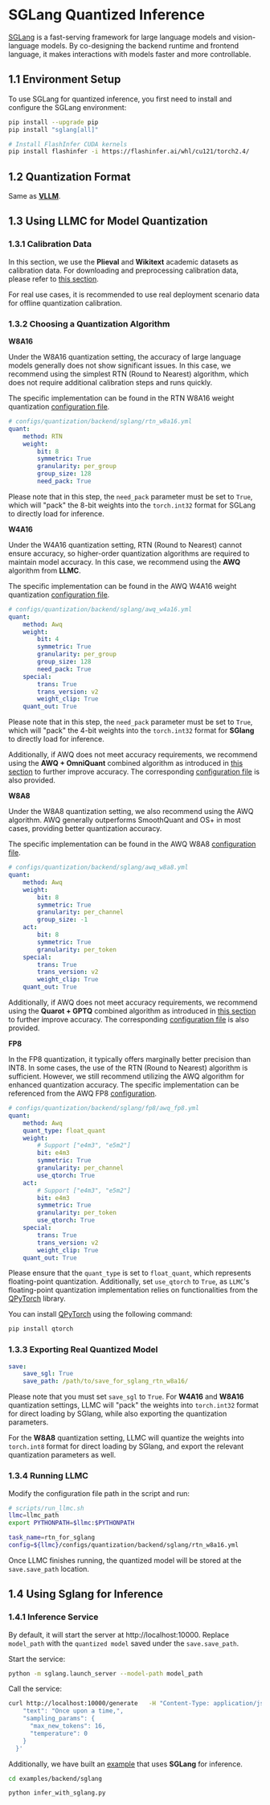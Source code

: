 
# SGLang Quantized Inference

[SGLang](https://github.com/sgl-project/sglang) is a fast-serving framework for large language models and vision-language models. By co-designing the backend runtime and frontend language, it makes interactions with models faster and more controllable.

## 1.1 Environment Setup

To use SGLang for quantized inference, you first need to install and configure the SGLang environment:
```bash
pip install --upgrade pip
pip install "sglang[all]"

# Install FlashInfer CUDA kernels
pip install flashinfer -i https://flashinfer.ai/whl/cu121/torch2.4/
```

## 1.2 Quantization Format

Same as [**VLLM**](https://llmc-en.readthedocs.io/en/latest/backend/vllm.html).

## 1.3 Using LLMC for Model Quantization

### 1.3.1 Calibration Data

In this section, we use the **Plieval** and **Wikitext** academic datasets as calibration data. For downloading and preprocessing calibration data, please refer to [this section](https://llmc-en.readthedocs.io/en/latest/configs.html).

For real use cases, it is recommended to use real deployment scenario data for offline quantization calibration.

### 1.3.2 Choosing a Quantization Algorithm

**W8A16**

Under the W8A16 quantization setting, the accuracy of large language models generally does not show significant issues. In this case, we recommend using the simplest RTN (Round to Nearest) algorithm, which does not require additional calibration steps and runs quickly.

The specific implementation can be found in the RTN W8A16 weight quantization [configuration file](https://github.com/ModelTC/llmc/tree/main/configs/quantization/backend/sglang/rtn_w8a16.yml).

```yaml
# configs/quantization/backend/sglang/rtn_w8a16.yml
quant:
    method: RTN
    weight:
        bit: 8
        symmetric: True
        granularity: per_group
        group_size: 128
        need_pack: True
```
Please note that in this step, the `need_pack` parameter must be set to `True`, which will "pack" the 8-bit weights into the `torch.int32` format for SGLang to directly load for inference.

**W4A16**

Under the W4A16 quantization setting, RTN (Round to Nearest) cannot ensure accuracy, so higher-order quantization algorithms are required to maintain model accuracy. In this case, we recommend using the **AWQ** algorithm from **LLMC**.

The specific implementation can be found in the AWQ W4A16 weight quantization [configuration file](https://github.com/ModelTC/llmc/tree/main/configs/quantization/backend/sglang/awq_w4a16.yml).

```yaml
# configs/quantization/backend/sglang/awq_w4a16.yml
quant:
    method: Awq
    weight:
        bit: 4
        symmetric: True
        granularity: per_group
        group_size: 128
        need_pack: True
    special:
        trans: True
        trans_version: v2
        weight_clip: True
    quant_out: True  
```
Please note that in this step, the `need_pack` parameter must be set to `True`, which will "pack" the 4-bit weights into the `torch.int32` format for **SGlang** to directly load for inference.

Additionally, if AWQ does not meet accuracy requirements, we recommend using the **AWQ + OmniQuant** combined algorithm as introduced in [this section](https://llmc-en.readthedocs.io/en/latest/practice/awq_omni.html) to further improve accuracy. The corresponding [configuration file](https://github.com/ModelTC/llmc/tree/main/configs/quantization/backend/sglang/w4a16_combin) is also provided.

**W8A8**

Under the W8A8 quantization setting, we also recommend using the AWQ algorithm. AWQ generally outperforms SmoothQuant and OS+ in most cases, providing better quantization accuracy.

The specific implementation can be found in the AWQ W8A8 [configuration file](https://github.com/ModelTC/llmc/tree/main/configs/quantization/backend/sglang/awq_w8a8.yml).

```yaml
# configs/quantization/backend/sglang/awq_w8a8.yml
quant:
    method: Awq
    weight:
        bit: 8
        symmetric: True
        granularity: per_channel
        group_size: -1
    act:
        bit: 8
        symmetric: True
        granularity: per_token
    special:
        trans: True
        trans_version: v2
        weight_clip: True
    quant_out: True 
```

Additionally, if AWQ does not meet accuracy requirements, we recommend using the **Quarot + GPTQ** combined algorithm as introduced in [this section](https://llmc-en.readthedocs.io/en/latest/practice/quarot_gptq.html) to further improve accuracy. The corresponding [configuration file](https://github.com/ModelTC/llmc/tree/main/configs/quantization/backend/sglang/w8a8_combin) is also provided.


**FP8**

In the FP8 quantization, it typically offers marginally better precision than INT8. In some cases, the use of the RTN (Round to Nearest) algorithm is sufficient. However, we still recommend utilizing the AWQ algorithm for enhanced quantization accuracy. The specific implementation can be referenced from the AWQ FP8 [configuration](https://github.com/ModelTC/llmc/tree/main/configs/quantization/backend/sglang/fp8/awq_fp8.yml).


```yaml
# configs/quantization/backend/sglang/fp8/awq_fp8.yml
quant:
    method: Awq
    quant_type: float_quant
    weight:
        # Support ["e4m3", "e5m2"]
        bit: e4m3
        symmetric: True
        granularity: per_channel
        use_qtorch: True
    act:
        # Support ["e4m3", "e5m2"]
        bit: e4m3
        symmetric: True
        granularity: per_token
        use_qtorch: True
    special:
        trans: True
        trans_version: v2
        weight_clip: True
    quant_out: True
```

Please ensure that the `quant_type` is set to `float_quant`, which represents floating-point quantization. Additionally, set `use_qtorch` to `True`, as `LLMC`'s floating-point quantization implementation relies on functionalities from the [QPyTorch](https://github.com/Tiiiger/QPyTorch) library.

You can install [QPyTorch](https://github.com/Tiiiger/QPyTorch) using the following command:

```bash
pip install qtorch
```

### 1.3.3 Exporting Real Quantized Model

```yaml
save:
    save_sgl: True
    save_path: /path/to/save_for_sglang_rtn_w8a16/
```
Please note that you must set `save_sgl` to `True`. For **W4A16** and **W8A16** quantization settings, LLMC will "pack" the weights into `torch.int32` format for direct loading by SGlang, while also exporting the quantization parameters.

For the **W8A8** quantization setting, LLMC will quantize the weights into `torch.int8` format for direct loading by SGlang, and export the relevant quantization parameters as well.

### 1.3.4 Running LLMC

Modify the configuration file path in the script and run:

```bash
# scripts/run_llmc.sh
llmc=llmc_path
export PYTHONPATH=$llmc:$PYTHONPATH

task_name=rtn_for_sglang
config=${llmc}/configs/quantization/backend/sglang/rtn_w8a16.yml
```
Once LLMC finishes running, the quantized model will be stored at the `save.save_path` location.

## 1.4 Using Sglang for Inference

### 1.4.1 Inference Service

By default, it will start the server at http://localhost:10000. Replace `model_path` with the `quantized model` saved under the `save.save_path`.

Start the service:

```bash
python -m sglang.launch_server --model-path model_path
```

Call the service:

```bash
curl http://localhost:10000/generate   -H "Content-Type: application/json"   -d '{
    "text": "Once upon a time,",
    "sampling_params": {
      "max_new_tokens": 16,
      "temperature": 0
    }
  }'
```

Additionally, we have built an [example](https://github.com/ModelTC/llmc/blob/main/examples/backend/sglang/infer_with_sglang.py) that uses **SGLang** for inference.

```bash
cd examples/backend/sglang

python infer_with_sglang.py